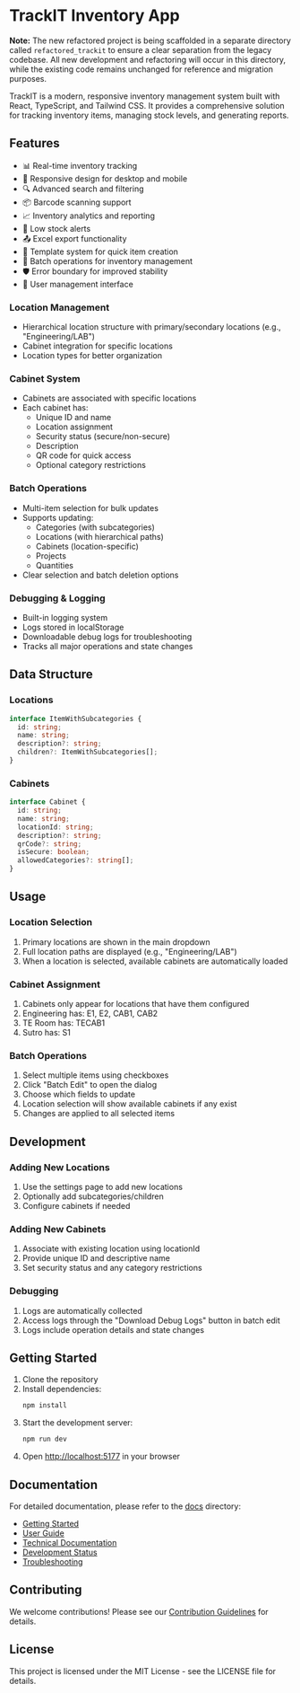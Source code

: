 # TrackIT Inventory App

**Note:** The new refactored project is being scaffolded in a separate directory called `refactored_trackit` to ensure a clear separation from the legacy codebase. All new development and refactoring will occur in this directory, while the existing code remains unchanged for reference and migration purposes.

TrackIT is a modern, responsive inventory management system built with React, TypeScript, and Tailwind CSS. It provides a comprehensive solution for tracking inventory items, managing stock levels, and generating reports.

## Features

- 📊 Real-time inventory tracking
- 📱 Responsive design for desktop and mobile
- 🔍 Advanced search and filtering
- 📦 Barcode scanning support
- 📈 Inventory analytics and reporting
- 🔔 Low stock alerts
- 📤 Excel export functionality
- 📝 Template system for quick item creation
- 🔄 Batch operations for inventory management
- 🛡️ Error boundary for improved stability
- 👥 User management interface

### Location Management
- Hierarchical location structure with primary/secondary locations (e.g., "Engineering/LAB")
- Cabinet integration for specific locations
- Location types for better organization

### Cabinet System
- Cabinets are associated with specific locations
- Each cabinet has:
  - Unique ID and name
  - Location assignment
  - Security status (secure/non-secure)
  - Description
  - QR code for quick access
  - Optional category restrictions

### Batch Operations
- Multi-item selection for bulk updates
- Supports updating:
  - Categories (with subcategories)
  - Locations (with hierarchical paths)
  - Cabinets (location-specific)
  - Projects
  - Quantities
- Clear selection and batch deletion options

### Debugging & Logging
- Built-in logging system
- Logs stored in localStorage
- Downloadable debug logs for troubleshooting
- Tracks all major operations and state changes

## Data Structure

### Locations
```typescript
interface ItemWithSubcategories {
  id: string;
  name: string;
  description?: string;
  children?: ItemWithSubcategories[];
}
```

### Cabinets
```typescript
interface Cabinet {
  id: string;
  name: string;
  locationId: string;
  description?: string;
  qrCode?: string;
  isSecure: boolean;
  allowedCategories?: string[];
}
```

## Usage

### Location Selection
1. Primary locations are shown in the main dropdown
2. Full location paths are displayed (e.g., "Engineering/LAB")
3. When a location is selected, available cabinets are automatically loaded

### Cabinet Assignment
1. Cabinets only appear for locations that have them configured
2. Engineering has: E1, E2, CAB1, CAB2
3. TE Room has: TECAB1
4. Sutro has: S1

### Batch Operations
1. Select multiple items using checkboxes
2. Click "Batch Edit" to open the dialog
3. Choose which fields to update
4. Location selection will show available cabinets if any exist
5. Changes are applied to all selected items

## Development

### Adding New Locations
1. Use the settings page to add new locations
2. Optionally add subcategories/children
3. Configure cabinets if needed

### Adding New Cabinets
1. Associate with existing location using locationId
2. Provide unique ID and descriptive name
3. Set security status and any category restrictions

### Debugging
1. Logs are automatically collected
2. Access logs through the "Download Debug Logs" button in batch edit
3. Logs include operation details and state changes

## Getting Started

1. Clone the repository
2. Install dependencies:
   ```bash
   npm install
   ```
3. Start the development server:
   ```bash
   npm run dev
   ```
4. Open [http://localhost:5177](http://localhost:5177) in your browser

## Documentation

For detailed documentation, please refer to the [docs](./docs) directory:
- [Getting Started](./docs/getting-started.md)
- [User Guide](./docs/user-guide.md)
- [Technical Documentation](./docs/technical-documentation.md)
- [Development Status](./docs/development-status.md)
- [Troubleshooting](./docs/troubleshooting.md)

## Contributing

We welcome contributions! Please see our [Contribution Guidelines](./docs/development-status.md#contribution-guidelines) for details.

## License

This project is licensed under the MIT License - see the LICENSE file for details.
